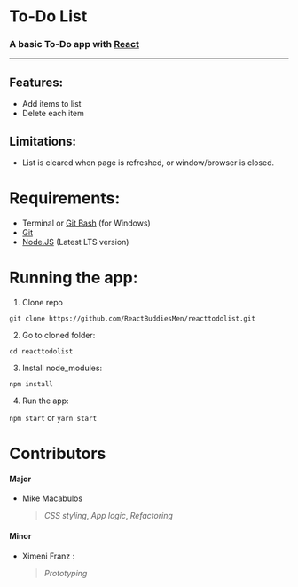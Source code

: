 # To-Do List
### A basic To-Do app with [React](https://reactjs.org/)

---

## Features:
* Add items to list
* Delete each item

## Limitations:
* List is cleared when page is refreshed, or window/browser is closed.

# Requirements:
* Terminal or [Git Bash](https://git-scm.com/download/win) (for Windows)
* [Git](https://git-scm.com/downloads)
* [Node.JS](https://nodejs.org/en/download/) (Latest LTS version)

# Running the app:

1. Clone repo

`git clone https://github.com/ReactBuddiesMen/reacttodolist.git`

2. Go to cloned folder: 

`cd reacttodolist`

3. Install node_modules:

`npm install`

4. Run the app:

`npm start` or `yarn start`

# Contributors
#### Major
* Mike Macabulos 
  > *CSS styling*, *App logic*, *Refactoring*

#### Minor
* Ximeni Franz : 
  > *Prototyping*